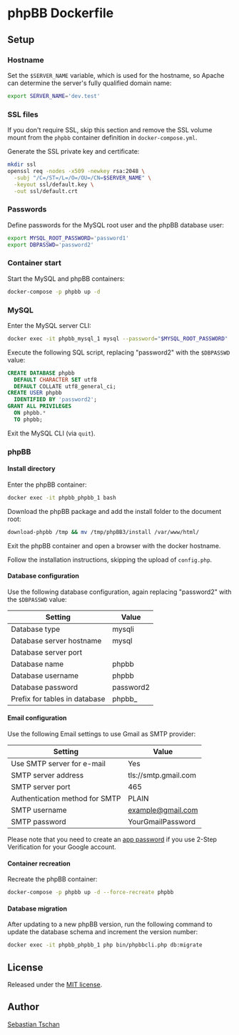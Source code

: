 # phpBB Dockerfile

## Setup

### Hostname
Set the `$SERVER_NAME` variable, which is used for the hostname, so Apache can
determine the server's fully qualified domain name:

```sh
export SERVER_NAME='dev.test'
```

### SSL files
If you don't require SSL, skip this section and remove the SSL volume mount from
the `phpbb` container definition in `docker-compose.yml`.

Generate the SSL private key and certificate:

```sh
mkdir ssl
openssl req -nodes -x509 -newkey rsa:2048 \
  -subj "/C=/ST=/L=/O=/OU=/CN=$SERVER_NAME" \
  -keyout ssl/default.key \
  -out ssl/default.crt
```

### Passwords
Define passwords for the MySQL root user and the phpBB database user:

```sh
export MYSQL_ROOT_PASSWORD='password1'
export DBPASSWD='password2'
```

### Container start
Start the MySQL and phpBB containers:

```sh
docker-compose -p phpbb up -d
```

### MySQL
Enter the MySQL server CLI:

```sh
docker exec -it phpbb_mysql_1 mysql --password="$MYSQL_ROOT_PASSWORD"
```

Execute the following SQL script, replacing "password2" with the `$DBPASSWD`
value:

```sql
CREATE DATABASE phpbb
  DEFAULT CHARACTER SET utf8
  DEFAULT COLLATE utf8_general_ci;
CREATE USER phpbb
  IDENTIFIED BY 'password2';
GRANT ALL PRIVILEGES
  ON phpbb.*
  TO phpbb;
```

Exit the MySQL CLI (via `quit`).

### phpBB

#### Install directory
Enter the phpBB container:

```sh
docker exec -it phpbb_phpbb_1 bash
```

Download the phpBB package and add the install folder to the document root:

```sh
download-phpbb /tmp && mv /tmp/phpBB3/install /var/www/html/
```

Exit the phpBB container and open a browser with the docker hostname.

Follow the installation instructions, skipping the upload of `config.php`.  

#### Database configuration
Use the following database configuration, again replacing "password2" with the
`$DBPASSWD` value:

Setting                       | Value
------------------------------|----------
Database type                 | mysqli
Database server hostname      | mysql
Database server port          |
Database name                 | phpbb
Database username             | phpbb
Database password             | password2
Prefix for tables in database | phpbb_

#### Email configuration
Use the following Email settings to use Gmail as SMTP provider:

Setting                        | Value
-------------------------------|---------------------
Use SMTP server for e-mail     | Yes
SMTP server address            | tls://smtp.gmail.com
SMTP server port               | 465
Authentication method for SMTP | PLAIN
SMTP username                  | example@gmail.com
SMTP password                  | YourGmailPassword

Please note that you need to create an
[app password](https://security.google.com/settings/security/apppasswords)
if you use 2-Step Verification for your Google account.

#### Container recreation
Recreate the phpBB container:

```sh
docker-compose -p phpbb up -d --force-recreate phpbb
```

#### Database migration
After updating to a new phpBB version, run the following command to update the
database schema and increment the version number:

```sh
docker exec -it phpbb_phpbb_1 php bin/phpbbcli.php db:migrate
```

## License
Released under the [MIT license](http://www.opensource.org/licenses/MIT).

## Author
[Sebastian Tschan](https://blueimp.net/)
